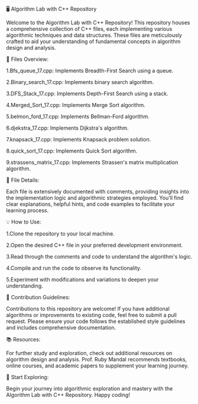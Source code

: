 🖥️ Algorithm Lab with C++ Repository 
	
Welcome to the Algorithm Lab with C++ Repository! This repository houses a comprehensive collection of C++ files, each implementing various algorithmic techniques and data structures. These files are meticulously crafted to aid your understanding of fundamental concepts in algorithm design and analysis.


📁 Files Overview:
 
1.Bfs_queue_17.cpp: Implements Breadth-First Search using a queue.

2.Binary_search_17.cpp: Implements binary search algorithm.

3.DFS_Stack_17.cpp: Implements Depth-First Search using a stack.

4.Merged_Sort_17.cpp: Implements Merge Sort algorithm.

5.belmon_ford_17.cpp: Implements Bellman-Ford algorithm.

6.djekstra_17.cpp: Implements Dijkstra's algorithm.

7.knapsack_17.cpp: Implements Knapsack problem solution.

8.quick_sort_17.cpp: Implements Quick Sort algorithm.

9.strassens_matrix_17.cpp: Implements Strassen's matrix multiplication algorithm.

📘 File Details:

Each file is extensively documented with comments, providing insights into the implementation logic and algorithmic strategies employed. You'll find clear explanations, helpful hints, and code examples to facilitate your learning process.


💡 How to Use:

1.Clone the repository to your local machine.

2.Open the desired C++ file in your preferred development environment.

3.Read through the comments and code to understand the algorithm's logic.

4.Compile and run the code to observe its functionality.

5.Experiment with modifications and variations to deepen your understanding.


🤝 Contribution Guidelines:

Contributions to this repository are welcome! If you have additional algorithms or improvements to existing code, feel free to submit a pull request. Please ensure your code follows the established style guidelines and includes comprehensive documentation.


📚 Resources:

For further study and exploration, check out additional resources on algorithm design and analysis. Prof. Ruby Mandal recommends textbooks, online courses, and academic papers to supplement your learning journey.


🚀 Start Exploring:

Begin your journey into algorithmic exploration and mastery with the Algorithm Lab with C++ Repository. Happy coding!
